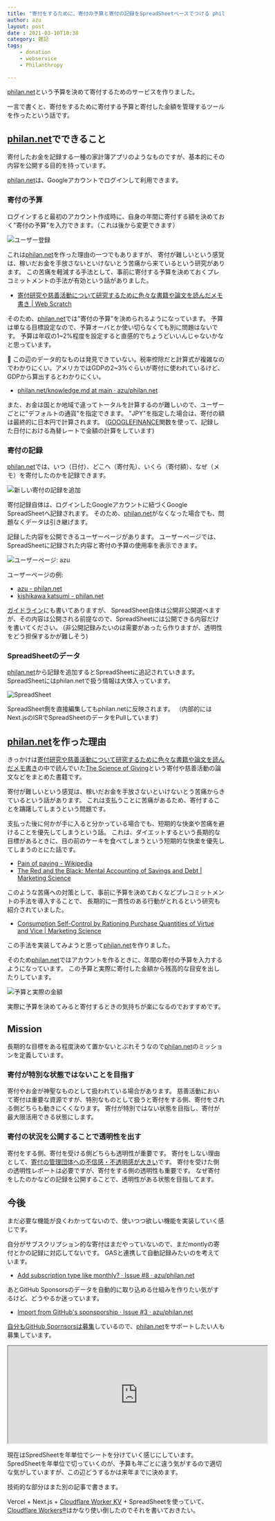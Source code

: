 ```yaml
---
title: "寄付をするために、寄付の予算と寄付の記録をSpreadSheetベースでつける philan.net というサービスを作った"
author: azu
layout: post
date : 2021-03-10T10:38
category: 雑記
tags:
    - donation
    - webservice
    - Philanthropy

---
```


[philan.net](https://philan.net/)という予算を決めて寄付するためのサービスを作りました。

一言で書くと、寄付をするために寄付する予算と寄付した金額を管理するツールを作ったという話です。

## [philan.net](https://philan.net/)でできること

寄付したお金を記録する一種の家計簿アプリのようなものですが、基本的にその内容を公開する目的を持っています。

[philan.net](https://philan.net/)は、Googleアカウントでログインして利用できます。

### 寄付の予算

ログインすると最初のアカウント作成時に、自身の年間に寄付する額を決めておく"寄付の予算"を入力できます。（これは後から変更できます）

![ユーザー登録](https://efcl.info/wp-content/uploads/2021/03/10-1615349000.png)

これは[philan.net](https://philan.net/)を作った理由の一つでもありますが、
寄付が難しいという感覚は、稼いだお金を手放さないといけないとう苦痛から来ているという研究があります。
この苦痛を軽減する手法として、事前に寄付する予算を決めておくプレコミットメントの手法が有効という話がありました。

- [寄付研究や慈善活動について研究するために色々な書籍や論文を読んだメモ書き | Web Scratch](https://efcl.info/2021/02/19/donation-philanthropy-study/)

そのため、[philan.net](https://philan.net/)では"寄付の予算"を決められるようになっています。
予算は単なる目標設定なので、予算オーバとか使い切らなくても別に問題はないです。
予算は年収の1~2%程度を設定すると直感的でちょうどいいんじゃないかなと思っています。

📝 この辺のデータ的なものは発見できていない。税率控除だと計算式が複雑なのでわかりにくい。アメリカではGDPの2~3%ぐらいが寄付に使われているけど、GDPから算出するとわかりにくい。

- [philan.net/knowledge.md at main · azu/philan.net](https://github.com/azu/philan.net/blob/main/docs/ja/knowledge.md)

また、お金は国とか地域で違ってトータルを計算するのが難しいので、ユーザーごとに"デフォルトの通貨"を指定できます。
"JPY"を指定した場合は、寄付の額は最終的に日本円で計算されます。
([GOOGLEFINANCE](https://support.google.com/docs/answer/3093281?hl=ja)関数を使って、記録した日付における為替レートで金額の計算をしています)

### 寄付の記録

[philan.net](https://philan.net/)では、いつ（日付）、どこへ（寄付先）、いくら（寄付額）、なぜ（メモ）を寄付したのかを記録できます。

![新しい寄付の記録を追加](https://efcl.info/wp-content/uploads/2021/03/10-1615336337.png)

寄付記録自体は、ログインしたGoogleアカウントに紐づくGoogle SpreadSheetへ記録されます。
そのため、[philan.net](https://philan.net/)がなくなった場合でも、問題なくデータは引き継げます。

記録した内容を公開できるユーザーページがあります。
ユーザーページでは、SpreadSheetに記録された内容と寄付の予算の使用率を表示できます。

![ユーザーページ: azu](https://efcl.info/wp-content/uploads/2021/03/10-1615337108.png)

ユーザーページの例:

- [azu - philan.net](https://philan.net/user/azu)
- [kishikawa katsumi - philan.net](https://philan.net/user/kishikawakatsumi)

[ガイドライン](https://github.com/azu/philan.net/blob/main/docs/ja/rule.md)にも書いてありますが、
SpreadSheet自体は公開非公開選べますが、その内容は公開される前提なので、SpreadSheetには公開できる内容だけを書いてください。
(非公開記録みたいのは需要があったら作りますが、透明性をどう担保するかが難しそう)

### SpreadSheetのデータ

[philan.net](https://philan.net/)から記録を追加するとSpreadSheetに追記されていきます。
SpreadSheetにはphilan.netで扱う情報は大体入っています。

![SpreadSheet](https://efcl.info/wp-content/uploads/2021/03/10-1615345330.png)

SpreadSheet側を直接編集してもphilan.netに反映されます。
（内部的にはNext.jsのISRでSpreadSheetのデータをPullしています)

## [philan.net](https://philan.net/)を作った理由

きっかけは[寄付研究や慈善活動について研究するために色々な書籍や論文を読んだメモ書き](https://efcl.info/2021/02/19/donation-philanthropy-study/)の中で読んでいた[The Science of Giving](https://www.amazon.com/dp/B004QM9VT4/)という寄付や慈善活動の論文などをまとめた書籍です。

寄付が難しいという感覚は、稼いだお金を手放さないといけないとう苦痛からきているという話があります。
これは支払うことに苦痛があるため、寄付することを躊躇してしまうという問題です。

支払った後に何かが手に入ると分かっている場合でも、短期的な快楽や苦痛を避けることを優先してしまうという話。
これは、ダイエットするという長期的な目標があるときに、目の前のケーキを食べてしまうという短期的な快楽を優先してしまうのとにた話です。

- [Pain of paying - Wikipedia](https://en.wikipedia.org/wiki/Pain_of_paying)
- [The Red and the Black: Mental Accounting of Savings and Debt | Marketing Science](https://pubsonline.informs.org/doi/abs/10.1287/mksc.17.1.4)

このような苦痛への対策として、事前に予算を決めておくなどプレコミットメントの手法を導入することで、
長期的に一貫性のある行動がとれるという研究も紹介されていました。

- [Consumption Self-Control by Rationing Purchase Quantities of Virtue and Vice | Marketing Science](https://pubsonline.informs.org/doi/abs/10.1287/mksc.17.4.317)

この手法を実装してみようと思って[philan.net](https://philan.net/)を作りました。

そのため[philan.net](https://philan.net/)ではアカウントを作るときに、年間の寄付の予算を入力するようになっています。
この予算と実際に寄付した金額から残高的な目安を出したりしています。

![予算と実際の金額](https://efcl.info/wp-content/uploads/2021/03/10-1615346826.png)

実際に予算を決めてみると寄付するときの気持ちが楽になるのでおすすめです。

## Mission

長期的な目標をある程度決めて置かないとぶれそうなので[philan.net](https://philan.net/)のミッションを定義しています。

### 寄付が特別な状態ではないことを目指す

寄付やお金が神聖なものとして扱われている場合があります。
慈善活動において寄付は重要な資源ですが、特別なものとして扱うと寄付をする側、寄付をされる側どちらも動きにくくなります。
寄付が特別ではない状態を目指し、寄付が最大限活用できる状態にします。

### 寄付の状況を公開することで透明性を出す

寄付をする側、寄付を受ける側どちらも透明性が重要です。
寄付をしない理由として、[寄付の管理団体への不信感・不透明感が大きい](https://core.ac.uk/download/pdf/228068334.pdf)です。
寄付を受けた側の透明性レポートは必要ですが、寄付をする側の透明性も重要です。
なぜ寄付をしたのかなどの記録を公開することで、透明性がある状態を目指してます。

## 今後

まだ必要な機能が良くわかってないので、使いつつ欲しい機能を実装していく感じです。

自分がサブスクリプション的な寄付はまだやっていないので、まだmontlyの寄付とかの記録に対応してないです。
GASと連携して自動記録みたいのを考えています。

- [Add subscription type like monthly? · Issue #8 · azu/philan.net](https://github.com/azu/philan.net/issues/8)

あとGitHub Sponsorsのデータを自動的に取り込める仕組みを作りたい気がするけど、どうやるか迷っています。

- [Import from GitHub's sponsporship · Issue #3 · azu/philan.net](https://github.com/azu/philan.net/issues/3)

[自分もGitHub Spornsorsは募集](https://github.com/sponsors/azu)しているので、[philan.net](https://philan.net/)をサポートしたい人も募集しています。

<iframe src="https://github.com/sponsors/azu/card" title="Sponsor azu" height="225" width="600"></iframe>

現在はSpredSheetを年単位でシートを分けていく感じにしています。
SpredSheetを年単位で切っていくのが、予算も年ごとに違う気がするので適切な気がしていますが、この辺どうするかは来年までに決めます。

技術的な部分はまた別の記事で書きます。

Vercel + Next.js + [Cloudflare Worker KV](https://www.cloudflare.com/ja-jp/products/workers-kv/) + SpreadSheetを使っていて、
[Cloudflare Workers®](https://workers.cloudflare.com/)はかなり使い倒したのでそれを書いておきたい。